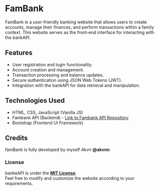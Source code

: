 # FamBank

FamBank is a user-friendly banking website that allows users to create accounts, manage their finances, and perform transactions within a family context. This website serves as the front-end interface for interacting with the bankAPI. 
## Features

- User registration and login functionality.
- Account creation and management.
- Transaction processing and balance updates.
- Secure authentication using JSON Web Tokens (JWT).
- Integration with the bankAPI for data retrieval and manipulation.

## Technologies Used

- HTML, CSS, JavaScript (Vanilla JS)
- Fambank API (Backend) - [Link to Fambank API Repository](https://github.com/akvnn/bankAPI)
- Bootstrap (Frontend UI Framework)

## Credits

famBank is fully developed by myself _Akvn_ __@akvnn__ 

### License

bankeAPI is under the __[MIT License](LICENSE)__. <br> Feel free to modify and customize the website according to your requirements.
